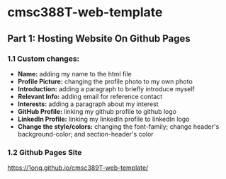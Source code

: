 # cmsc388T-web-template
## Part 1: Hosting Website On Github Pages
### 1.1 Custom changes: 
  - **Name:** adding my name to the html file
  - **Profile Picture:** changing the profile photo to my own photo
  - **Introduction:** adding a paragraph to briefly introduce myself 
  - **Relevant Info:** adding email for reference contact 
  - **Interests:** adding a paragraph about my interest
  - **GitHub Profile:** linking my github profile to github logo
  - **LinkedIn Profile:** linking my linkedIn profile to linkedIn logo
  - **Change the style/colors:** changing the font-family; change header's background-color; and section-header's color
### 1.2 Github Pages Site
https://1onq.github.io/cmsc389T-web-template/


